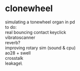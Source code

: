 # clonewheel
simulating a tonewheel organ in pd\
to do:\
  real bouncing contact keyclick\
  vibratoscanner\
  reverb?\
  improving rotary sim (sound & cpu)\
  ao28 + swell\
  crosstalk\
  leakage\
  

